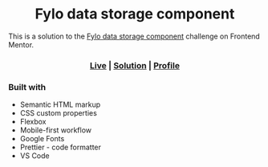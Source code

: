 <h1 align='center'>Fylo data storage component</h1>

This is a solution to the [Fylo data storage component](https://www.frontendmentor.io/challenges/fylo-data-storage-component-1dZPRbV5n) challenge on Frontend Mentor.

<h3 align='center'>
<a href="https://logic23dev.github.io/fylo-data-storage-component/">Live</a>
| <a href="https://www.frontendmentor.io/solutions/fylo-data-storage-component-awTy436CYf">Solution</a>
| <a href="https://www.frontendmentor.io/profile/logic23dev">Profile</a>
</h3>

### Built with

- Semantic HTML markup
- CSS custom properties
- Flexbox
- Mobile-first workflow
- Google Fonts
- Prettier - code formatter
- VS Code
